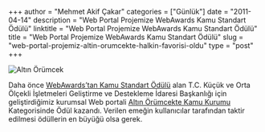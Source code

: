 +++
author = "Mehmet Akif Çakar"
categories = ["Günlük"]
date = "2011-04-14"
description = "Web Portal Projemize WebAwards Kamu Standart Ödülü"
linktitle = "Web Portal Projemize WebAwards Kamu Standart Ödülü"
title = "Web Portal Projemize WebAwards Kamu Standart Ödülü"
slug = "web-portal-projemiz-altin-orumcekte-halkin-favorisi-oldu"
type = "post"
+++

![Altın Örümcek](/images/altinOrumcek.png)

Daha önce [WebAwards’tan Kamu Standart Ödülü](http://mehmetakifcakar.com/tr-TR/2010/03/web-portal-projemize-webawards-kamu-standart-odulu/) alan T.C. Küçük ve Orta Ölçekli İşletmeleri Geliştirme ve Destekleme İdaresi Başkanlığı için geliştirdiğimiz kurumsal Web portali [Altın Örümcekte Kamu Kurumu](http://altinorumcek.com/halk-oylamasi/9-altin-orumcek/) Kategorisinde Ödül kazandı. Verilen emeğin kullanıcılar tarafından taktir edilmesi ödüllerin en büyüğü olsa gerek.